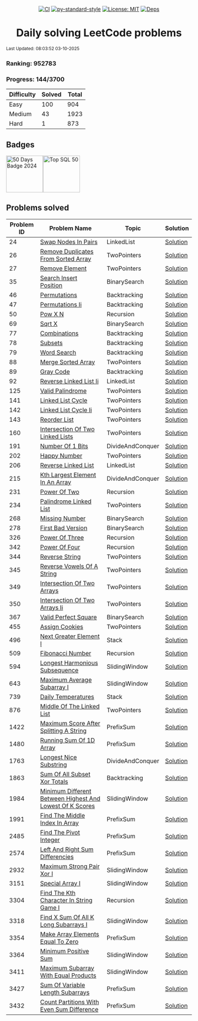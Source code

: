 <div align="center">

[![CI](https://github.com/fastify/fastify/workflows/ci/badge.svg)](https://github.com/fastify/fastify/actions/workflows/ci.yml)
[![py-standard-style](https://img.shields.io/badge/code%20style-standard-brightgreen.svg?style=flat)](https://standardjs.com/)
[![License: MIT](https://cdn.prod.website-files.com/5e0f1144930a8bc8aace526c/65dd9eb5aaca434fac4f1c34_License-MIT-blue.svg)](/LICENSE)
[![Deps](https://cdn.prod.website-files.com/5e0f1144930a8bc8aace526c/65dd9eb5aaca434fac4f1c9e_Deps-Up--to--date-brightgreen.svg)]()

</div>

<div align="center">

# Daily solving LeetCode problems

</div>

<small>Last Updated: 08:03:52 03-10-2025</small>

### Ranking: 952783

### Progress: 144/3700

| Difficulty | Solved | Total |
|------------|--------|-------|
| Easy | 100 | 904 |
| Medium | 43 | 1923 |
| Hard | 1 | 873 |

## Badges

<img src="https://assets.leetcode.com/static_assets/marketing/2024-50-lg.png" style="width: 100px;" title="50 Days Badge 2024" /><img src="https://assets.leetcode.com/static_assets/others/Top_SQL_50.png" style="width: 100px;" title="Top SQL 50" />

## Problems solved

| Problem ID | Problem Name | Topic | Solution |
|------------|--------------|-------|------|
| 24 | [Swap Nodes In Pairs](https://leetcode.com/problems/swap-nodes-in-pairs) | LinkedList | [Solution](./solutions/LinkedList/24_swap_nodes_in_pairs.py) |
| 26 | [Remove Duplicates From Sorted Array](https://leetcode.com/problems/remove-duplicates-from-sorted-array) | TwoPointers | [Solution](./solutions/TwoPointers/26_remove_duplicates_from_sorted_array.py) |
| 27 | [Remove Element](https://leetcode.com/problems/remove-element) | TwoPointers | [Solution](./solutions/TwoPointers/27_remove_element.py) |
| 35 | [Search Insert Position](https://leetcode.com/problems/search-insert-position) | BinarySearch | [Solution](./solutions/BinarySearch/35_search_insert_position.py) |
| 46 | [Permutations](https://leetcode.com/problems/permutations) | Backtracking | [Solution](./solutions/Backtracking/46_permutations.py) |
| 47 | [Permutations Ii](https://leetcode.com/problems/permutations-ii) | Backtracking | [Solution](./solutions/Backtracking/47_permutations_ii.py) |
| 50 | [Pow X N](https://leetcode.com/problems/pow-x-n) | Recursion | [Solution](./solutions/Recursion/50_pow_x_n.py) |
| 69 | [Sqrt X](https://leetcode.com/problems/sqrt-x) | BinarySearch | [Solution](./solutions/BinarySearch/69_sqrt_x.py) |
| 77 | [Combinations](https://leetcode.com/problems/combinations) | Backtracking | [Solution](./solutions/Backtracking/77_combinations.py) |
| 78 | [Subsets](https://leetcode.com/problems/subsets) | Backtracking | [Solution](./solutions/Backtracking/78_subsets.py) |
| 79 | [Word Search](https://leetcode.com/problems/word-search) | Backtracking | [Solution](./solutions/Backtracking/79_word_search.py) |
| 88 | [Merge Sorted Array](https://leetcode.com/problems/merge-sorted-array) | TwoPointers | [Solution](./solutions/TwoPointers/88_merge_sorted_array.py) |
| 89 | [Gray Code](https://leetcode.com/problems/gray-code) | Backtracking | [Solution](./solutions/Backtracking/89_gray_code.py) |
| 92 | [Reverse Linked List Ii](https://leetcode.com/problems/reverse-linked-list-ii) | LinkedList | [Solution](./solutions/LinkedList/92_reverse_linked_list_ii.py) |
| 125 | [Valid Palindrome](https://leetcode.com/problems/valid-palindrome) | TwoPointers | [Solution](./solutions/TwoPointers/125_valid_palindrome.py) |
| 141 | [Linked List Cycle](https://leetcode.com/problems/linked-list-cycle) | TwoPointers | [Solution](./solutions/TwoPointers/141_linked_list_cycle.py) |
| 142 | [Linked List Cycle Ii](https://leetcode.com/problems/linked-list-cycle-ii) | TwoPointers | [Solution](./solutions/TwoPointers/142_linked_list_cycle_ii.py) |
| 143 | [Reorder List](https://leetcode.com/problems/reorder-list) | TwoPointers | [Solution](./solutions/TwoPointers/143_reorder_list.py) |
| 160 | [Intersection Of Two Linked Lists](https://leetcode.com/problems/intersection-of-two-linked-lists) | TwoPointers | [Solution](./solutions/TwoPointers/160_intersection_of_two_linked_lists.py) |
| 191 | [Number Of 1 Bits](https://leetcode.com/problems/number-of-1-bits) | DivideAndConquer | [Solution](./solutions/DivideAndConquer/191_number_of_1_bits.py) |
| 202 | [Happy Number](https://leetcode.com/problems/happy-number) | TwoPointers | [Solution](./solutions/TwoPointers/202_happy_number.py) |
| 206 | [Reverse Linked List](https://leetcode.com/problems/reverse-linked-list) | LinkedList | [Solution](./solutions/LinkedList/206_reverse_linked_list.py) |
| 215 | [Kth Largest Element In An Array](https://leetcode.com/problems/kth-largest-element-in-an-array) | DivideAndConquer | [Solution](./solutions/DivideAndConquer/215_kth_largest_element_in_an_array.py) |
| 231 | [Power Of Two](https://leetcode.com/problems/power-of-two) | Recursion | [Solution](./solutions/Recursion/231_power_of_two.py) |
| 234 | [Palindrome Linked List](https://leetcode.com/problems/palindrome-linked-list) | TwoPointers | [Solution](./solutions/TwoPointers/234_palindrome_linked_list.py) |
| 268 | [Missing Number](https://leetcode.com/problems/missing-number) | BinarySearch | [Solution](./solutions/BinarySearch/268_missing_number.py) |
| 278 | [First Bad Version](https://leetcode.com/problems/first-bad-version) | BinarySearch | [Solution](./solutions/BinarySearch/278_first_bad_version.py) |
| 326 | [Power Of Three](https://leetcode.com/problems/power-of-three) | Recursion | [Solution](./solutions/Recursion/326_power_of_three.py) |
| 342 | [Power Of Four](https://leetcode.com/problems/power-of-four) | Recursion | [Solution](./solutions/Recursion/342_power_of_four.py) |
| 344 | [Reverse String](https://leetcode.com/problems/reverse-string) | TwoPointers | [Solution](./solutions/TwoPointers/344_reverse_string.py) |
| 345 | [Reverse Vowels Of A String](https://leetcode.com/problems/reverse-vowels-of-a-string) | TwoPointers | [Solution](./solutions/TwoPointers/345_reverse_vowels_of_a_string.py) |
| 349 | [Intersection Of Two Arrays](https://leetcode.com/problems/intersection-of-two-arrays) | TwoPointers | [Solution](./solutions/TwoPointers/349_intersection_of_two_arrays.py) |
| 350 | [Intersection Of Two Arrays Ii](https://leetcode.com/problems/intersection-of-two-arrays-ii) | TwoPointers | [Solution](./solutions/TwoPointers/350_intersection_of_two_arrays_ii.py) |
| 367 | [Valid Perfect Square](https://leetcode.com/problems/valid-perfect-square) | BinarySearch | [Solution](./solutions/BinarySearch/367_valid_perfect_square.py) |
| 455 | [Assign Cookies](https://leetcode.com/problems/assign-cookies) | TwoPointers | [Solution](./solutions/TwoPointers/455_assign_cookies.py) |
| 496 | [Next Greater Element I](https://leetcode.com/problems/next-greater-element-i) | Stack | [Solution](./solutions/Stack/496_next_greater_element_i.py) |
| 509 | [Fibonacci Number](https://leetcode.com/problems/fibonacci-number) | Recursion | [Solution](./solutions/Recursion/509_fibonacci_number.py) |
| 594 | [Longest Harmonious Subsequence](https://leetcode.com/problems/longest-harmonious-subsequence) | SlidingWindow | [Solution](./solutions/SlidingWindow/594_longest_harmonious_subsequence.py) |
| 643 | [Maximum Average Subarray I](https://leetcode.com/problems/maximum-average-subarray-i) | SlidingWindow | [Solution](./solutions/SlidingWindow/643_maximum_average_subarray_i.py) |
| 739 | [Daily Temperatures](https://leetcode.com/problems/daily-temperatures) | Stack | [Solution](./solutions/Stack/739_daily_temperatures.py) |
| 876 | [Middle Of The Linked List](https://leetcode.com/problems/middle-of-the-linked-list) | TwoPointers | [Solution](./solutions/TwoPointers/876_middle_of_the_linked_list.py) |
| 1422 | [Maximum Score After Splitting A String](https://leetcode.com/problems/maximum-score-after-splitting-a-string) | PrefixSum | [Solution](./solutions/PrefixSum/1422_maximum_score_after_splitting_a_string.py) |
| 1480 | [Running Sum Of 1D Array](https://leetcode.com/problems/running-sum-of-1d-array) | PrefixSum | [Solution](./solutions/PrefixSum/1480_running_sum_of_1d_array.py) |
| 1763 | [Longest Nice Substring](https://leetcode.com/problems/longest-nice-substring) | DivideAndConquer | [Solution](./solutions/DivideAndConquer/1763_longest_nice_substring.py) |
| 1863 | [Sum Of All Subset Xor Totals](https://leetcode.com/problems/sum-of-all-subset-xor-totals) | Backtracking | [Solution](./solutions/Backtracking/1863_sum_of_all_subset_xor_totals.py) |
| 1984 | [Minimum Different Between Highest And Lowest Of K Scores](https://leetcode.com/problems/minimum-different-between-highest-and-lowest-of-k-scores) | SlidingWindow | [Solution](./solutions/SlidingWindow/1984_minimum_different_between_highest_and_lowest_of_k_scores.py) |
| 1991 | [Find The Middle Index In Array](https://leetcode.com/problems/find-the-middle-index-in-array) | PrefixSum | [Solution](./solutions/PrefixSum/1991_find_the_middle_index_in_array.py) |
| 2485 | [Find The Pivot Integer](https://leetcode.com/problems/find-the-pivot-integer) | PrefixSum | [Solution](./solutions/PrefixSum/2485_find_the_pivot_integer.py) |
| 2574 | [Left And Right Sum Differencies](https://leetcode.com/problems/left-and-right-sum-differencies) | PrefixSum | [Solution](./solutions/PrefixSum/2574_left_and_right_sum_differencies.py) |
| 2932 | [Maximum Strong Pair Xor I](https://leetcode.com/problems/maximum-strong-pair-xor-i) | SlidingWindow | [Solution](./solutions/SlidingWindow/2932_maximum_strong_pair_xor_i.py) |
| 3151 | [Special Array I](https://leetcode.com/problems/special-array-i) | SlidingWindow | [Solution](./solutions/SlidingWindow/3151_special_array_i.py) |
| 3304 | [Find The Kth Character In String Game I](https://leetcode.com/problems/find-the-kth-character-in-string-game-i) | Recursion | [Solution](./solutions/Recursion/3304_find_the_kth_character_in_string_game_i.py) |
| 3318 | [Find X Sum Of All K Long Subarrays I](https://leetcode.com/problems/find-x-sum-of-all-k-long-subarrays-i) | SlidingWindow | [Solution](./solutions/SlidingWindow/3318_find_x_sum_of_all_k_long_subarrays_i.py) |
| 3354 | [Make Array Elements Equal To Zero](https://leetcode.com/problems/make-array-elements-equal-to-zero) | PrefixSum | [Solution](./solutions/PrefixSum/3354_make_array_elements_equal_to_zero.py) |
| 3364 | [Minimum Positive Sum](https://leetcode.com/problems/minimum-positive-sum) | SlidingWindow | [Solution](./solutions/SlidingWindow/3364_minimum_positive_sum.py) |
| 3411 | [Maximum Subarray With Equal Products](https://leetcode.com/problems/maximum-subarray-with-equal-products) | SlidingWindow | [Solution](./solutions/SlidingWindow/3411_maximum_subarray_with_equal_products.py) |
| 3427 | [Sum Of Variable Length Subarrays](https://leetcode.com/problems/sum-of-variable-length-subarrays) | PrefixSum | [Solution](./solutions/PrefixSum/3427_sum_of_variable_length_subarrays.py) |
| 3432 | [Count Partitions With Even Sum Difference](https://leetcode.com/problems/count-partitions-with-even-sum-difference) | PrefixSum | [Solution](./solutions/PrefixSum/3432_count_partitions_with_even_sum_difference.py) |
